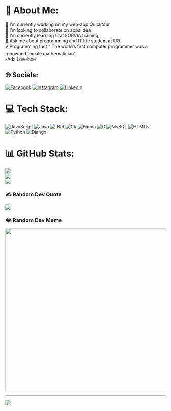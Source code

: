 # 💫 About Me:
🔭 I’m currently working on my web-app Quicktour <br>👯 I’m looking to collaborate on apps idea <br>🌱 I’m currently learning C at FORVIA training <br>💬 Ask me about programming and IT life student at UO<br>⚡ Programming  fact  " The world’s first computer programmer was a renowned female mathematician"<br>-Ada Lovelace<br> 


## 🌐 Socials:
[![Facebook](https://img.shields.io/badge/Facebook-%231877F2.svg?logo=Facebook&logoColor=white)](https://facebook.com/https://www.facebook.com/daianalarisa.lucaciu/) [![Instagram](https://img.shields.io/badge/Instagram-%23E4405F.svg?logo=Instagram&logoColor=white)](https://instagram.com/https://www.instagram.com/daia.code/) [![LinkedIn](https://img.shields.io/badge/LinkedIn-%230077B5.svg?logo=linkedin&logoColor=white)](https://linkedin.com/in/https://www.linkedin.com/in/daiana-larisa-lucaciu/) 

# 💻 Tech Stack:
![JavaScript](https://img.shields.io/badge/javascript-%23323330.svg?style=for-the-badge&logo=javascript&logoColor=%23F7DF1E) ![Java](https://img.shields.io/badge/java-%23ED8B00.svg?style=for-the-badge&logo=java&logoColor=white) ![.Net](https://img.shields.io/badge/.NET-5C2D91?style=for-the-badge&logo=.net&logoColor=white) ![C#](https://img.shields.io/badge/c%23-%23239120.svg?style=for-the-badge&logo=c-sharp&logoColor=white) 	![Figma](https://img.shields.io/badge/figma-%23F24E1E.svg?style=for-the-badge&logo=figma&logoColor=white) ![C](https://img.shields.io/badge/c-%2300599C.svg?style=for-the-badge&logo=c&logoColor=white) ![MySQL](https://img.shields.io/badge/mysql-%2300f.svg?style=for-the-badge&logo=mysql&logoColor=white) ![HTML5](https://img.shields.io/badge/html5-%23E34F26.svg?style=for-the-badge&logo=html5&logoColor=white) ![Python](https://img.shields.io/badge/python-3670A0?style=for-the-badge&logo=python&logoColor=ffdd54) ![Django](https://img.shields.io/badge/django-%23092E20.svg?style=for-the-badge&logo=django&logoColor=white)
# 📊 GitHub Stats:
![](https://github-readme-stats.vercel.app/api?username=daia-code&theme=radical&hide_border=false&include_all_commits=true&count_private=false)<br/>
![](https://github-readme-streak-stats.herokuapp.com/?user=daia-code&theme=radical&hide_border=false)<br/>
![](https://github-readme-stats.vercel.app/api/top-langs/?username=daia-code&theme=radical&hide_border=false&include_all_commits=true&count_private=false&layout=compact)

### ✍️ Random Dev Quote
![](https://quotes-github-readme.vercel.app/api?type=horizontal&theme=radical)

### 😂 Random Dev Meme
<img src="https://media.tenor.com/2nKSTDDekOgAAAAC/coding-kira.gif" width="512px"/>

---
[![](https://visitcount.itsvg.in/api?id=daia-code&icon=0&color=11)](https://visitcount.itsvg.in)

<!-- Proudly created with GPRM ( https://gprm.itsvg.in ) -->
<!---
daia-code/daia-code is a ✨ special ✨ repository because its `README.md` (this file) appears on your GitHub profile.
You can click the Preview link to take a look at your changes.
--->
